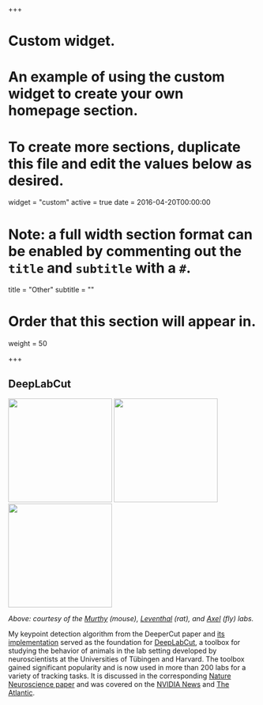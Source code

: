 +++
# Custom widget.
# An example of using the custom widget to create your own homepage section.
# To create more sections, duplicate this file and edit the values below as desired.
widget = "custom"
active = true
date = 2016-04-20T00:00:00

# Note: a full width section format can be enabled by commenting out the `title` and `subtitle` with a `#`.
title = "Other"
subtitle = ""

# Order that this section will appear in.
weight = 50

+++

## DeepLabCut

<p align="left">
<img src="/img/mouse.gif" style="display:inline;height:210px">
<img src="/img/fly.gif" style="display:inline;height:210px">
<img src="/img/rat-grasp.gif" style="display:inline;height:210px">
</p>

*Above: courtesy of the [Murthy](https://vnmurthylab.org/) (mouse), [Leventhal](http://leventhal.lab.medicine.umich.edu/) (rat), and [Axel](http://www.axellab.columbia.edu/home.php.html) (fly) labs.*

My keypoint detection algorithm from the DeeperCut paper and [its implementation](https://github.com/eldar/pose-tensorflow) served as the foundation for [DeepLabCut](http://www.mousemotorlab.org/deeplabcut), a toolbox for studying the behavior of animals in the lab setting developed by neuroscientists at the Universities of Tübingen and Harvard. The toolbox gained significant popularity and is now used in more than 200 labs for a variety of tracking tasks. It is discussed in the corresponding [Nature Neuroscience paper](https://www.nature.com/articles/s41593-018-0209-y.epdf) and was covered on the [NVIDIA News](https://news.developer.nvidia.com/ai-enables-markerless-animal-tracking/) and [The Atlantic](https://www.theatlantic.com/science/archive/2018/07/deeplabcut-tracking-animal-movements/564338).

